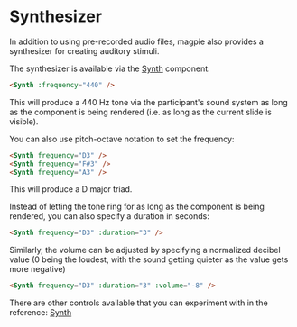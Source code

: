 # Synthesizer
In addition to using pre-recorded audio files, magpie also provides a synthesizer for creating auditory stimuli.

The synthesizer is available via the [Synth](https://reference.magpie-experiments.org/#synth) component:

```html
<Synth :frequency="440" />
```

This will produce a 440 Hz tone via the participant's sound system as long as the component is being rendered
(i.e. as long as the current slide is visible).

You can also use pitch-octave notation to set the frequency:

```html
<Synth frequency="D3" />
<Synth frequency="F#3" />
<Synth frequency="A3" />
```

This will produce a D major triad.

Instead of letting the tone ring for as long as the component is being rendered, you can also specify a duration in seconds:

```html
<Synth frequency="D3" :duration="3" />
```

Similarly, the volume can be adjusted by specifying a normalized decibel value
(0 being the loudest, with the sound getting quieter as the value gets more negative)

```html
<Synth frequency="D3" :duration="3" :volume="-8" />
```

There are other controls available that you can experiment with in the reference: [Synth](https://reference.magpie-experiments.org/#synth)

